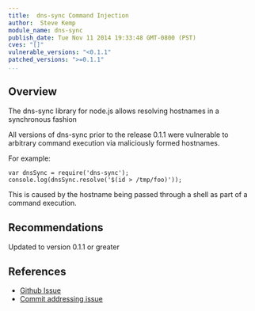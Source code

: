 ```yaml
---
title:  dns-sync Command Injection
author:  Steve Kemp
module_name: dns-sync
publish_date: Tue Nov 11 2014 19:33:48 GMT-0800 (PST) 
cves: "[]"
vulnerable_versions: "<0.1.1"
patched_versions: ">=0.1.1"
...
```


## Overview

The dns-sync library for node.js allows resolving hostnames in a synchronous fashion

All versions of dns-sync prior to the release 0.1.1 were vulnerable to arbitrary command execution via maliciously formed hostnames.  

For example:

    var dnsSync = require('dns-sync');
    console.log(dnsSync.resolve('$(id > /tmp/foo)'));

This is caused by the hostname being passed through a shell as part of a command execution.

## Recommendations

Updated to version 0.1.1 or greater

## References

- [Github Issue](https://github.com/skoranga/node-dns-sync/issues/1)
- [Commit addressing issue](https://github.com/skoranga/node-dns-sync/commit/d9abaae384b198db1095735ad9c1c73d7b890a0d)
